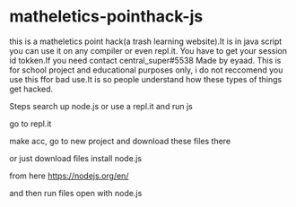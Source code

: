 # matheletics-pointhack-js
this is a matheletics point hack(a trash learning website).It is in java script you can use it on any  compiler or even repl.it. You have to get your session id tokken.If you need contact central_super#5538 
Made by eyaad. This is for school project and educational purposes only, i do not reccomend you use this ffor bad use.It is so people understand how these types of things 
get hacked.


Steps search up node.js or use a repl.it and run js  

go to repl.it 


make acc, go to new project and download these files there

or just download files install node.js 

from here https://nodejs.org/en/

and then run files open with node.js
